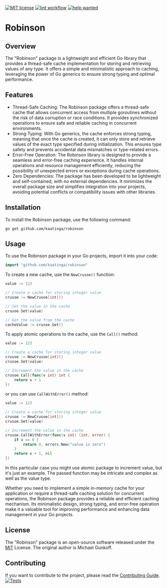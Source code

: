 [![MIT license](https://img.shields.io/badge/License-MIT-blue.svg)](https://github.com/kaatinga/robinson/blob/main/LICENSE)
[![lint workflow](https://github.com/kaatinga/robinson/actions/workflows/golangci-lint.yml/badge.svg)](https://github.com/kaatinga/robinson/actions?query=workflow%3Alinter)
[![help wanted](https://img.shields.io/badge/Help%20wanted-True-yellow.svg)](https://github.com/robinson/strconv/issues?q=is%3Aopen+is%3Aissue+label%3A%22help+wanted%22)

# Robinson

## Overview

The "Robinson" package is a lightweight and efficient Go library that provides a thread-safe cache implementation for storing and retrieving values of any type. It offers a simple and minimalistic approach to caching, leveraging the power of Go generics to ensure strong typing and optimal performance.

## Features

- Thread-Safe Caching: The Robinson package offers a thread-safe cache that allows concurrent access from multiple goroutines without the risk of data corruption or race conditions. It provides synchronized operations to ensure safe and reliable caching in concurrent environments.
- Strong Typing: With Go generics, the cache enforces strong typing, meaning that once the cache is created, it can only store and retrieve values of the exact type specified during initialization. This ensures type safety and prevents accidental data mismatches or type-related errors.
- Error-Free Operation: The Robinson library is designed to provide a seamless and error-free caching experience. It handles internal operations and resource management efficiently, reducing the possibility of unexpected errors or exceptions during cache operations.
- Zero Dependencies: The package has been developed to be lightweight and self-contained, with no external dependencies. It minimizes the overall package size and simplifies integration into your projects, avoiding potential conflicts or compatibility issues with other libraries.

## Installation

To install the Robinson package, use the following command:

```shell
go get github.com/kaatinga/robinson
```

## Usage

To use the Robinson package in your Go projects, import it into your code:

```go
import "github.com/kaatinga/robinson"
```

To create a new cache, use the `NewCrusoe()` function:

```go
value := 123

// Create a cache for storing integer value
crusoe := NewCrusoe[int]()

// Set the value in the cache
crusoe.Set(value)

// Get the value from the cache
cacheValue := crusoe.Get()
```

To apply atomic operations to the cache, use the `Call()` method:

```go
value := 123

// Create a cache for storing integer value
crusoe := NewCrusoe[int]()
crusoe.Set(value)

// Increment the value in the cache
crusoe.Call(func(v int) int {
    return v + 1
})
```

or you can use `CallWithError()` method:

```go
value := 123

// Create a cache for storing integer value
crusoe := NewCrusoe[int]()
crusoe.Set(value)

// Increment the value in the cache
crusoe.CallWithError(func(v int) (int, error) {
	if v == 0 {
		return 0, errors.New("value is zero")
	}
    return v + 1, nil
})
```

In this particular case you might use atomic package to increment value, but it's just an example. The passed function may be intricate and complex as well as the value type.

Whether you need to implement a simple in-memory cache for your application or require a thread-safe caching solution for concurrent operations, the Robinson package provides a reliable and efficient caching mechanism. Its minimalistic design, strong typing, and error-free operation make it a valuable tool for improving performance and enhancing data management in your Go projects.

## License

The "Robinson" package is an open-source software released under the [MIT](LICENSE) License. The original author is Michael Gunkoff.

## Contributing

If you want to contribute to the project, please read the [Contributing Guide](CODE_OF_CONDUCT.md).
[![Tests](https://github.com/kaatinga/luna/actions/workflows/test.yml/badge.svg?branch=main)](https://github.com/kaatinga/luna/actions/workflows/test.yml)
